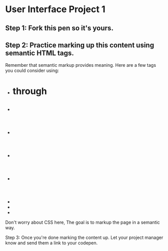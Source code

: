# User Interface Project 1

## Step 1: Fork this pen so it's yours.

## Step 2: Practice marking up this content using semantic HTML tags.

Remember that semantic markup provides meaning. Here are a few tags you could consider using:

- <h1> through <h6>
- <p>
- <header>
- <footer>
- <nav>
- <a>
- <section>
- <address>

Don't worry about CSS here, The goal is to markup the page in a semantic way.

Step 3: Once you're done marking the content up. Let your project manager know and send them a link to your codepen.
